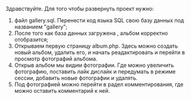 Здравствуйте. 
Для того чтобы развернуть проект нужно:
1. файл gallery.sql. Перенести код языка SQL свою базу данных под названием "gallery";
2. После того как база данных загружена , альбом корректно отобразится;
3. Открываем первую страницу album.php. Здесь можно создать новый альбом, удалить его, и начать реадактировать и перейти в просмотр фотографий альбома.
4. Открыв альбом мы видим фотографии. Где можно увеличить фотографию, поставить лайк дислайк и передумать в режиме сессии, добавить новые фотографии и удалять.
5. Под фотографией можно перейти в радел комментирования, где можно оставить комментарий к ней.
